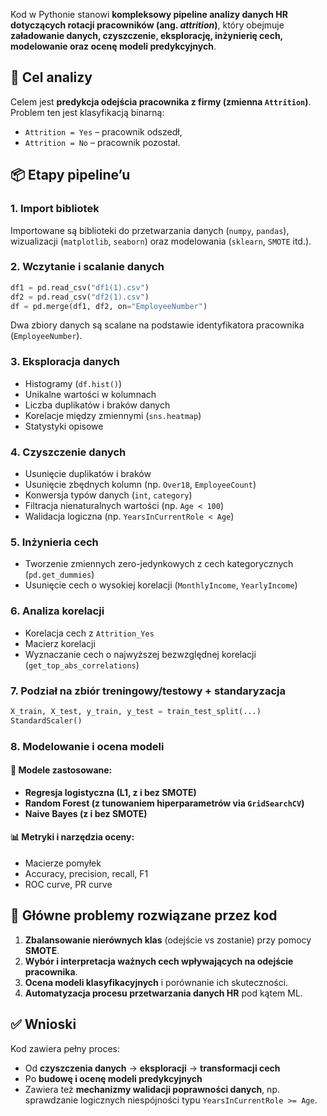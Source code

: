 Kod w Pythonie stanowi **kompleksowy pipeline analizy danych HR dotyczących rotacji pracowników (ang. *attrition*)**, który obejmuje **załadowanie danych, czyszczenie, eksplorację, inżynierię cech, modelowanie oraz ocenę modeli predykcyjnych**.

## 🧩 **Cel analizy**

Celem jest **predykcja odejścia pracownika z firmy (zmienna `Attrition`)**. Problem ten jest klasyfikacją binarną:

* `Attrition = Yes` – pracownik odszedł,
* `Attrition = No` – pracownik pozostał.

## 📦 **Etapy pipeline’u**

### 1. **Import bibliotek**

Importowane są biblioteki do przetwarzania danych (`numpy`, `pandas`), wizualizacji (`matplotlib`, `seaborn`) oraz modelowania (`sklearn`, `SMOTE` itd.).

### 2. **Wczytanie i scalanie danych**

```python
df1 = pd.read_csv("df1(1).csv")
df2 = pd.read_csv("df2(1).csv")
df = pd.merge(df1, df2, on="EmployeeNumber")
```

Dwa zbiory danych są scalane na podstawie identyfikatora pracownika (`EmployeeNumber`).

### 3. **Eksploracja danych**

* Histogramy (`df.hist()`)
* Unikalne wartości w kolumnach
* Liczba duplikatów i braków danych
* Korelacje między zmiennymi (`sns.heatmap`)
* Statystyki opisowe

### 4. **Czyszczenie danych**

* Usunięcie duplikatów i braków
* Usunięcie zbędnych kolumn (np. `Over18`, `EmployeeCount`)
* Konwersja typów danych (`int`, `category`)
* Filtracja nienaturalnych wartości (np. `Age < 100`)
* Walidacja logiczna (np. `YearsInCurrentRole < Age`)

### 5. **Inżynieria cech**

* Tworzenie zmiennych zero-jedynkowych z cech kategorycznych (`pd.get_dummies`)
* Usunięcie cech o wysokiej korelacji (`MonthlyIncome`, `YearlyIncome`)

### 6. **Analiza korelacji**

* Korelacja cech z `Attrition_Yes`
* Macierz korelacji
* Wyznaczanie cech o najwyższej bezwzględnej korelacji (`get_top_abs_correlations`)

### 7. **Podział na zbiór treningowy/testowy + standaryzacja**

```python
X_train, X_test, y_train, y_test = train_test_split(...)
StandardScaler()
```

### 8. **Modelowanie i ocena modeli**

#### 📌 Modele zastosowane:

* **Regresja logistyczna (L1, z i bez SMOTE)**
* **Random Forest (z tunowaniem hiperparametrów via `GridSearchCV`)**
* **Naive Bayes (z i bez SMOTE)**

#### 📊 Metryki i narzędzia oceny:

* Macierze pomyłek
* Accuracy, precision, recall, F1
* ROC curve, PR curve

## 🎯 Główne problemy rozwiązane przez kod

1. **Zbalansowanie nierównych klas** (odejście vs zostanie) przy pomocy **SMOTE**.
2. **Wybór i interpretacja ważnych cech wpływających na odejście pracownika**.
3. **Ocena modeli klasyfikacyjnych** i porównanie ich skuteczności.
4. **Automatyzacja procesu przetwarzania danych HR** pod kątem ML.

## ✅ Wnioski

Kod zawiera pełny proces:

* Od **czyszczenia danych** → **eksploracji** → **transformacji cech**
* Po **budowę i ocenę modeli predykcyjnych**
* Zawiera też **mechanizmy walidacji poprawności danych**, np. sprawdzanie logicznych niespójności typu `YearsInCurrentRole >= Age`.
